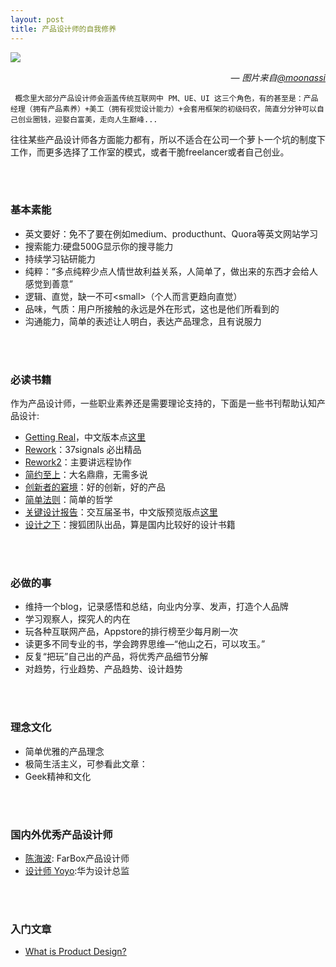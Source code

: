 ```yaml
---
layout: post
title: 产品设计师的自我修养
---
```

![](http://7d9kkp.com1.z0.glb.clouddn.com/0049_Untitled_2010_hires-copy.jpg)
<div align=right><p><cite>&mdash; 图片来自<a href="http://www.moonassi.com" target="_blank">@moonassi</a></cite></div>

     概念里大部分产品设计师会涵盖传统互联网中 PM、UE、UI 这三个角色，有的甚至是：产品经理（拥有产品素养）+美工（拥有视觉设计能力）+会套用框架的初级码农，简直分分钟可以自己创业圈钱，迎娶白富美，走向人生巅峰...

<!-- more -->

往往某些产品设计师各方面能力都有，所以不适合在公司一个萝卜一个坑的制度下工作，而更多选择了工作室的模式，或者干脆freelancer或者自己创业。

<br><br>

### 基本素能


* 英文要好：免不了要在例如medium、producthunt、Quora等英文网站学习
* 搜索能力:硬盘500G显示你的搜寻能力
* 持续学习钻研能力
* 纯粹：“多点纯粹少点人情世故利益关系，人简单了，做出来的东西才会给人感觉到善意”
* 逻辑、直觉，缺一不可\<small>（个人而言更趋向直觉）</small>
* 品味，气质：用户所接触的永远是外在形式，这也是他们所看到的
* 沟通能力，简单的表述让人明白，表达产品理念，且有说服力

<br><br>
### 必读书籍

作为产品设计师，一些职业素养还是需要理论支持的，下面是一些书刊帮助认知产品设计:

* [Getting Real](http://book.douban.com/subject/3567853/)，中文版本点[这里](http://cnborn.net/docs/getting_real/index.html)
* [Rework](http://book.douban.com/subject/5320866/)：37signals 必出精品
* [Rework2](http://book.douban.com/subject/25861795/)：主要讲远程协作
* [简约至上](http://book.douban.com/subject/5394309/)：大名鼎鼎，无需多说
* [创新者的窘境](http://book.douban.com/subject/4243770/)：好的创新，好的产品
* [简单法则](http://book.douban.com/subject/2144413/?i=0)：简单的哲学
* [关键设计报告](http://book.douban.com/subject/6024020/)：交互届圣书，中文版预览版点[这里](http://down.51cto.com/data/826835)
* [设计之下](http://book.douban.com/subject/25817190/ "设计之下")：搜狐团队出品，算是国内比较好的设计书籍  

<br><br>
### 必做的事

* 维持一个blog，记录感悟和总结，向业内分享、发声，打造个人品牌
* 学习观察人，探究人的内在
* 玩各种互联网产品，Appstore的排行榜至少每月刷一次
* 读更多不同专业的书，学会跨界思维—“他山之石，可以攻玉。”
* 反复“把玩”自己出的产品，将优秀产品细节分解
* 对趋势，行业趋势、产品趋势、设计趋势

<br><br>
### 理念文化

* 简单优雅的产品理念
* 极简生活主义，可参看此文章：
* Geek精神和文化

<br><br>

### 国内外优秀产品设计师



* [陈海波](http://www.zhihu.com/people/hepo "陈海波"): FarBox产品设计师
* [设计师 Yoyo](http://zhuanlan.zhihu.com/youwenwen):华为设计总监

<br><br>

### 入门文章

* [What is Product Design?](https://medium.com/@ericeriksson/what-is-product-design-9709572cb3ff)